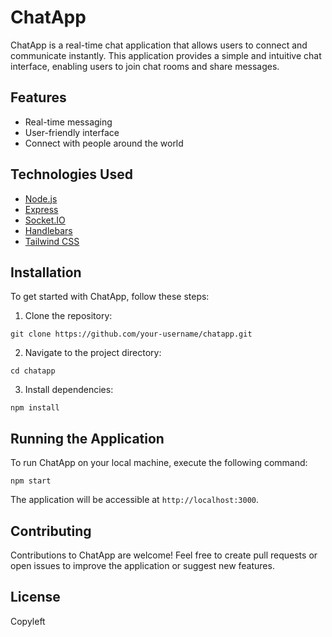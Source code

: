 # ChatApp

ChatApp is a real-time chat application that allows users to connect and communicate instantly. This application provides a simple and intuitive chat interface, enabling users to join chat rooms and share messages.

## Features

- Real-time messaging
- User-friendly interface
- Connect with people around the world

## Technologies Used

- [Node.js](https://nodejs.org/)
- [Express](https://expressjs.com/)
- [Socket.IO](https://socket.io/)
- [Handlebars](https://handlebarsjs.com/)
- [Tailwind CSS](https://tailwindcss.com/)

## Installation

To get started with ChatApp, follow these steps:

1. Clone the repository:

```git clone https://github.com/your-username/chatapp.git```

2. Navigate to the project directory:

```cd chatapp```

3. Install dependencies:

```npm install```

## Running the Application

To run ChatApp on your local machine, execute the following command:

```npm start```

The application will be accessible at `http://localhost:3000`.

## Contributing

Contributions to ChatApp are welcome! Feel free to create pull requests or open issues to improve the application or suggest new features.

## License

Copyleft
